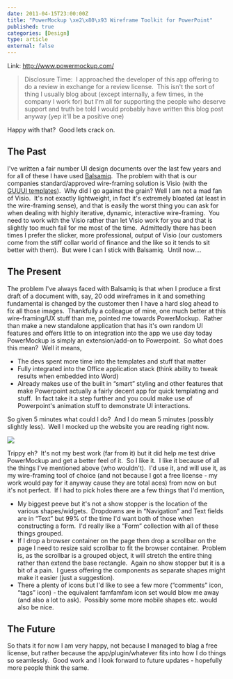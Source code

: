 ```yaml
---
date: 2011-04-15T23:00:00Z
title: "PowerMockup \xe2\x80\x93 Wireframe Toolkit for PowerPoint"
published: true
categories: [Design]
type: article
external: false
---
```

<p>Link: <a href="http://www.powermockup.com/">http://www.powermockup.com/</a></p><blockquote>Disclosure Time:&nbsp; I approached the developer of this app offering to do a review in exchange for a review license.&nbsp; This isn't the sort of thing I usually blog about (except internally, a few times, in the company I work for) but I'm all for supporting the people who deserve support and truth be told I would probably have written this blog post anyway (yep it'll be a positive one)</blockquote><p>Happy with that?&nbsp; Good lets crack on.</p><h2>The Past</h2><p>I've written a fair number UI design documents over the last few years and for all of these I have used <a href="http://balsamiq.com">Balsamiq</a>.&nbsp; The problem with that is our companies standard/approved wire-framing solution is Visio (with the <a href="http://www.guuui.com/issues/02_07.php">GUUUI templates</a>).&nbsp; Why did I go against the grain? Well I am not a mad fan of Visio.&nbsp; It's not exactly lightweight, in fact it's extremely bloated (at least in the wire-framing sense), and that is easily the worst thing you can ask for when dealing with highly iterative, dynamic, interactive wire-framing.&nbsp; You need to work with the Visio rather than let Visio work for you and that is slightly too much fail for me most of the time.&nbsp; Admittedly there has been times I prefer the slicker, more professional, output of Visio (our customers come from the stiff collar world of finance and the like so it tends to sit better with them).&nbsp; But were I can I stick with Balsamiq.&nbsp; Until now....</p><h2>The Present</h2><p>The problem I've always faced with Balsamiq is that when I produce a first draft of a document with, say, 20 odd wireframes in it and something fundamental is changed by the customer then I have a hard slog ahead to fix all those images.&nbsp; Thankfully a colleague of mine, one much better at this wire-framing/UX stuff than me, pointed me towards PowerMockup.&nbsp; Rather than make a new standalone application that has it's own random UI features and offers little to on integration into the app we use day today PowerMockup is simply an extension/add-on to Powerpoint.&nbsp; So what does this mean?&nbsp; Well it means,</p><ul><li>The devs spent more time into the templates and stuff that matter</li><li>Fully integrated into the Office application stack (think ability to tweak results when embedded into Word)</li><li>Already makes use of the built in &ldquo;smart&rdquo; styling and other features that make Powerpoint actually a fairly decent app for quick templating and stuff.&nbsp; In fact take it a step further and you could make use of Powerpoint's animation stuff to demonstrate UI interactions.</li></ul><p>So given 5 minutes what could I do?&nbsp; And I do mean 5 minutes (possibly slightly less).&nbsp; Well I mocked up the website you are reading right now.&nbsp;</p><p class="img-holder"><img src="http://farm4.static.flickr.com/3151/5720048084_8b4994da36_z.jpg"></p><p>Trippy eh?&nbsp; It's not my best work (far from it) but it did help me test drive PowerMockup and get a better feel of it.&nbsp; So I like it.&nbsp; I like it because of all the things I've mentioned above (who wouldn't).&nbsp; I'd use it, and will use it, as my wire-framing tool of choice (and not because I got a free license - my work would pay for it anyway cause they are total aces) from now on but it's not perfect.&nbsp; If I had to pick holes there are a few things that I'd mention,</p><ul><li>My biggest peeve but it's not a show stopper is the location of the various shapes/widgets.&nbsp; Dropdowns are in &ldquo;Navigation&rdquo; and Text fields are in &ldquo;Text&rdquo; but 99% of the time I'd want both of those when constructing a form.&nbsp; I'd really like a &ldquo;Form&rdquo; collection with all of these things grouped.</li><li>If I drop a browser container on the page then drop a scrollbar on the page I need to resize said scrollbar to fit the browser container.&nbsp; Problem is, as the scrollbar is a grouped object, it will stretch the entire thing rather than extend the base rectangle.&nbsp; Again no show stopper but it is a bit of a pain.&nbsp; I guess offering the components as separate shapes might make it easier (just a suggestion).</li><li>There a plenty of icons but I'd like to see a few more (&ldquo;comments&rdquo; icon, &ldquo;tags&rdquo; icon) - the equivalent famfamfam icon set would blow me away (and also a lot to ask).&nbsp; Possibly some more mobile shapes etc. would also be nice.</li></ul><h2>The Future</h2><p>So thats it for now I am very happy, not because I managed to blag a free license, but rather because the app/plugin/whatever fits into how I do things so seamlessly.&nbsp; Good work and I look forward to future updates - hopefully more people think the same.</p>
